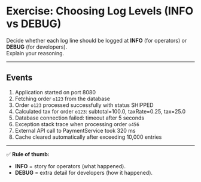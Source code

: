# Exercise: Choosing Log Levels (INFO vs DEBUG)

Decide whether each log line should be logged at **INFO** (for operators) or **DEBUG** (for developers).  
Explain your reasoning.

---

## Events

1. Application started on port 8080  
2. Fetching order `o123` from the database  
3. Order `o123` processed successfully with status SHIPPED  
4. Calculated tax for order `o123`: subtotal=100.0, taxRate=0.25, tax=25.0  
5. Database connection failed: timeout after 5 seconds  
6. Exception stack trace when processing order `o456`  
7. External API call to PaymentService took 320 ms  
8. Cache cleared automatically after exceeding 10,000 entries  

---



✅ **Rule of thumb:**  
- **INFO** = story for operators (what happened).  
- **DEBUG** = extra detail for developers (how it happened).  


